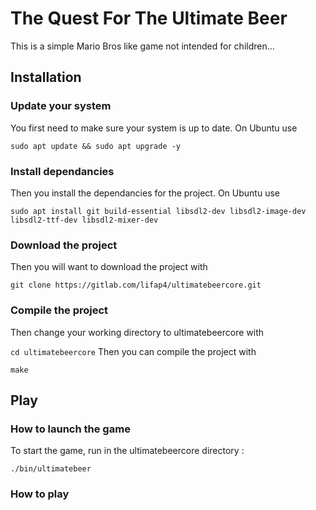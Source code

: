 # The Quest For The Ultimate Beer
This is a simple Mario Bros like game not intended for children...

## Installation
### Update your system
You first need to make sure your system is up to date. On Ubuntu use

`sudo apt update && sudo apt upgrade -y`
### Install dependancies
Then you install the dependancies for the project. On Ubuntu use

`sudo apt install git build-essential libsdl2-dev libsdl2-image-dev libsdl2-ttf-dev libsdl2-mixer-dev`
### Download the project
Then you will want to download the project with

`git clone https://gitlab.com/lifap4/ultimatebeercore.git`
### Compile the project
Then change your working directory to ultimatebeercore with

`cd ultimatebeercore`
Then you can compile the project with

`make`

## Play
### How to launch the game
To start the game, run in the ultimatebeercore directory :

`./bin/ultimatebeer`
### How to play



